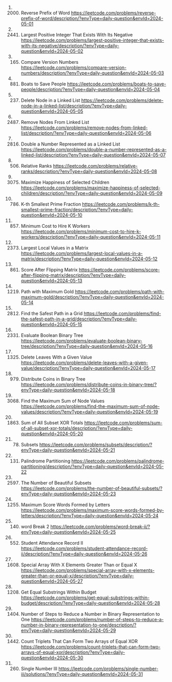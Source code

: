 1. 2000. Reverse Prefix of Word
https://leetcode.com/problems/reverse-prefix-of-word/description/?envType=daily-question&envId=2024-05-01
2. 2441. Largest Positive Integer That Exists With Its Negative
https://leetcode.com/problems/largest-positive-integer-that-exists-with-its-negative/description/?envType=daily-question&envId=2024-05-02
3. 165. Compare Version Numbers
https://leetcode.com/problems/compare-version-numbers/description/?envType=daily-question&envId=2024-05-03
4. 881. Boats to Save People
https://leetcode.com/problems/boats-to-save-people/description/?envType=daily-question&envId=2024-05-04
5. 237. Delete Node in a Linked List
https://leetcode.com/problems/delete-node-in-a-linked-list/description/?envType=daily-question&envId=2024-05-05
6. 2487. Remove Nodes From Linked List
https://leetcode.com/problems/remove-nodes-from-linked-list/description/?envType=daily-question&envId=2024-05-06
7. 2816. Double a Number Represented as a Linked List
https://leetcode.com/problems/double-a-number-represented-as-a-linked-list/description/?envType=daily-question&envId=2024-05-07
8. 506. Relative Ranks
https://leetcode.com/problems/relative-ranks/description/?envType=daily-question&envId=2024-05-08
9. 3075. Maximize Happiness of Selected Children     
https://leetcode.com/problems/maximize-happiness-of-selected-children/description/?envType=daily-question&envId=2024-05-09
10. 786. K-th Smallest Prime Fraction
https://leetcode.com/problems/k-th-smallest-prime-fraction/description/?envType=daily-question&envId=2024-05-10
11. 857. Minimum Cost to Hire K Workers
https://leetcode.com/problems/minimum-cost-to-hire-k-workers/description/?envType=daily-question&envId=2024-05-11
12. 2373. Largest Local Values in a Matrix
https://leetcode.com/problems/largest-local-values-in-a-matrix/description/?envType=daily-question&envId=2024-05-12
13. 861. Score After Flipping Matrix
https://leetcode.com/problems/score-after-flipping-matrix/description/?envType=daily-question&envId=2024-05-13
14. 1219. Path with Maximum Gold
https://leetcode.com/problems/path-with-maximum-gold/description/?envType=daily-question&envId=2024-05-14
15. 2812. Find the Safest Path in a Grid
https://leetcode.com/problems/find-the-safest-path-in-a-grid/description/?envType=daily-question&envId=2024-05-15
16. 2331. Evaluate Boolean Binary Tree
https://leetcode.com/problems/evaluate-boolean-binary-tree/description/?envType=daily-question&envId=2024-05-16
17. 1325. Delete Leaves With a Given Value
https://leetcode.com/problems/delete-leaves-with-a-given-value/description/?envType=daily-question&envId=2024-05-17
18. 979. Distribute Coins in Binary Tree
https://leetcode.com/problems/distribute-coins-in-binary-tree/?envType=daily-question&envId=2024-05-18
19. 3068. Find the Maximum Sum of Node Values
https://leetcode.com/problems/find-the-maximum-sum-of-node-values/description/?envType=daily-question&envId=2024-05-19
20. 1863. Sum of All Subset XOR Totals
https://leetcode.com/problems/sum-of-all-subset-xor-totals/description/?envType=daily-question&envId=2024-05-20
21. 78. Subsets
https://leetcode.com/problems/subsets/description/?envType=daily-question&envId=2024-05-21
22. 131. Palindrome Partitioning
https://leetcode.com/problems/palindrome-partitioning/description/?envType=daily-question&envId=2024-05-22
23. 2597. The Number of Beautiful Subsets
https://leetcode.com/problems/the-number-of-beautiful-subsets/?envType=daily-question&envId=2024-05-23
24. 1255. Maximum Score Words Formed by Letters
https://leetcode.com/problems/maximum-score-words-formed-by-letters/description/?envType=daily-question&envId=2024-05-24
25. 140. word Break 2
https://leetcode.com/problems/word-break-ii/?envType=daily-question&envId=2024-05-25
26. 552. Student Attendance Record II
https://leetcode.com/problems/student-attendance-record-ii/description/?envType=daily-question&envId=2024-05-26
27. 1608. Special Array With X Elements Greater Than or Equal X
https://leetcode.com/problems/special-array-with-x-elements-greater-than-or-equal-x/description/?envType=daily-question&envId=2024-05-27
28. 1208. Get Equal Substrings Within Budget
https://leetcode.com/problems/get-equal-substrings-within-budget/description/?envType=daily-question&envId=2024-05-28
29. 1404. Number of Steps to Reduce a Number in Binary Representation to One
https://leetcode.com/problems/number-of-steps-to-reduce-a-number-in-binary-representation-to-one/description/?envType=daily-question&envId=2024-05-29
30. 1442. Count Triplets That Can Form Two Arrays of Equal XOR
https://leetcode.com/problems/count-triplets-that-can-form-two-arrays-of-equal-xor/description/?envType=daily-question&envId=2024-05-30
31. 260. Single Number III
https://leetcode.com/problems/single-number-iii/solutions/?envType=daily-question&envId=2024-05-31